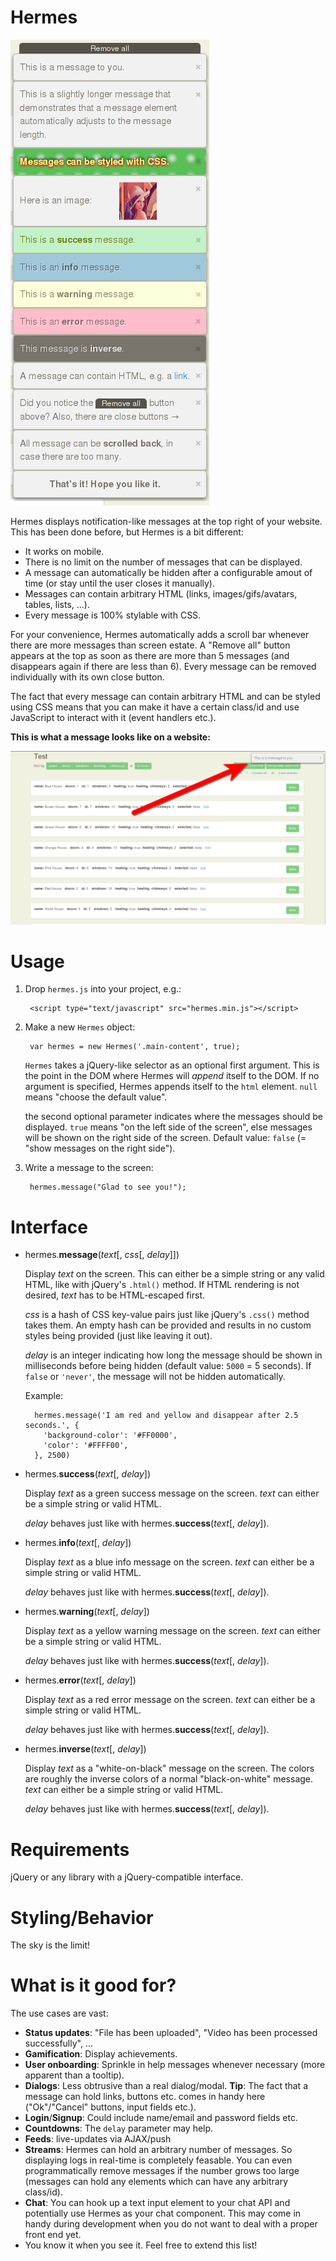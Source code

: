 # Hermes

![Close-up](res/images/close-up.png)

Hermes displays notification-like messages at the top right of your
website. This has been done before, but Hermes is a bit different:

- It works on mobile.
- There is no limit on the number of messages that can be displayed.
- A message can automatically be hidden after a configurable amout of time
  (or stay until the user closes it manually).
- Messages can contain arbitrary HTML (links, images/gifs/avatars, tables,
  lists, ...).
- Every message is 100% stylable with CSS.

For your convenience, Hermes automatically adds a scroll bar whenever there
are more messages than screen estate. A "Remove all" button appears at the
top as soon as there are more than 5 messages (and disappears again if
there are less than 6). Every message can be removed individually with its
own close button.

The fact that every message can contain arbitrary HTML and can be styled
using CSS means that you can make it have a certain class/id and use
JavaScript to interact with it (event handlers etc.).

**This is what a message looks like on a website:**

![Screenshot](res/images/screenshot.png)

# Usage

1. Drop `hermes.js` into your project, e.g.:

        <script type="text/javascript" src="hermes.min.js"></script>

2. Make a new `Hermes` object:

        var hermes = new Hermes('.main-content', true);

   `Hermes` takes a jQuery-like selector as an optional first argument.
   This is the point in the DOM where Hermes will *append* itself to the
   DOM. If no argument is specified, Hermes appends itself to the `html`
   element. `null` means "choose the default value".

   the second optional parameter indicates where the messages should be
   displayed. `true` means "on the left side of the screen", else messages
   will be shown on the right side of the screen. Default value: `false`
   (= "show messages on the right side").

3. Write a message to the screen:

        hermes.message("Glad to see you!");

# Interface

- hermes.**message**(*text*[, *css*[, *delay*]])

  Display *text* on the screen. This can either be a simple string or any
  valid HTML, like with jQuery's `.html()` method. If HTML rendering is not
  desired, *text* has to be HTML-escaped first.
  
  *css* is a hash of CSS key-value pairs just like jQuery's `.css()` method
  takes them. An empty hash can be provided and results in no custom styles
  being provided (just like leaving it out).

  *delay*
  is an integer indicating how long the message should be
  shown in milliseconds before being hidden (default value: `5000` = 5
  seconds). If `false` or `'never'`, the message will not be hidden
  automatically.

  Example:

        hermes.message('I am red and yellow and disappear after 2.5 seconds.', {
          'background-color': '#FF0000',
          'color': '#FFFF00',
        }, 2500)

- hermes.**success**(*text*[, *delay*])

  Display *text* as a green success message on the screen. *text* can
  either be a simple string or valid HTML.

  *delay* behaves just like with hermes.**success**(*text*[, *delay*]).

- hermes.**info**(*text*[, *delay*])

  Display *text* as a blue info message on the screen. *text* can either be
  a simple string or valid HTML.

  *delay* behaves just like with hermes.**success**(*text*[, *delay*]).

- hermes.**warning**(*text*[, *delay*])

  Display *text* as a yellow warning message on the screen. *text* can
  either be a simple string or valid HTML.

  *delay* behaves just like with hermes.**success**(*text*[, *delay*]).

- hermes.**error**(*text*[, *delay*])

  Display *text* as a red error message on the screen. *text* can either be
  a simple string or valid HTML.

  *delay* behaves just like with hermes.**success**(*text*[, *delay*]).

- hermes.**inverse**(*text*[, *delay*])

  Display *text* as a "white-on-black" message on the screen. The colors
  are roughly the inverse colors of a normal "black-on-white" message.
  *text* can either be a simple string or valid HTML.

  *delay* behaves just like with hermes.**success**(*text*[, *delay*]).

# Requirements

jQuery or any library with a jQuery-compatible interface.

# Styling/Behavior

The sky is the limit!

# What is it good for?

The use cases are vast:

- **Status updates**: "File has been uploaded", "Video has been
  processed successfully", ...
- **Gamification**: Display achievements.
- **User onboarding**: Sprinkle in help messages whenever necessary (more
  apparent than a tooltip).
- **Dialogs**: Less obtrusive than a real dialog/modal. **Tip**: The fact
  that a message can hold links, buttons etc. comes in handy here
  ("Ok"/"Cancel" buttons, input fields etc.).
- **Login**/**Signup**: Could include name/email and password fields etc.
- **Countdowns**: The `delay` parameter may help.
- **Feeds**: live-updates via AJAX/push
- **Streams**: Hermes can hold an arbitrary number of messages. So
  displaying logs in real-time is completely feasable. You can even
  programmatically remove messages if the number grows too large
  (messages can hold any elements which can have any arbitrary class/id).
- **Chat**: You can hook up a text input element to your chat API and
  potentially use Hermes as your chat component. This may come in handy
  during development when you do not want to deal with a proper front end
  yet.
- You know it when you see it. Feel free to extend this list!
